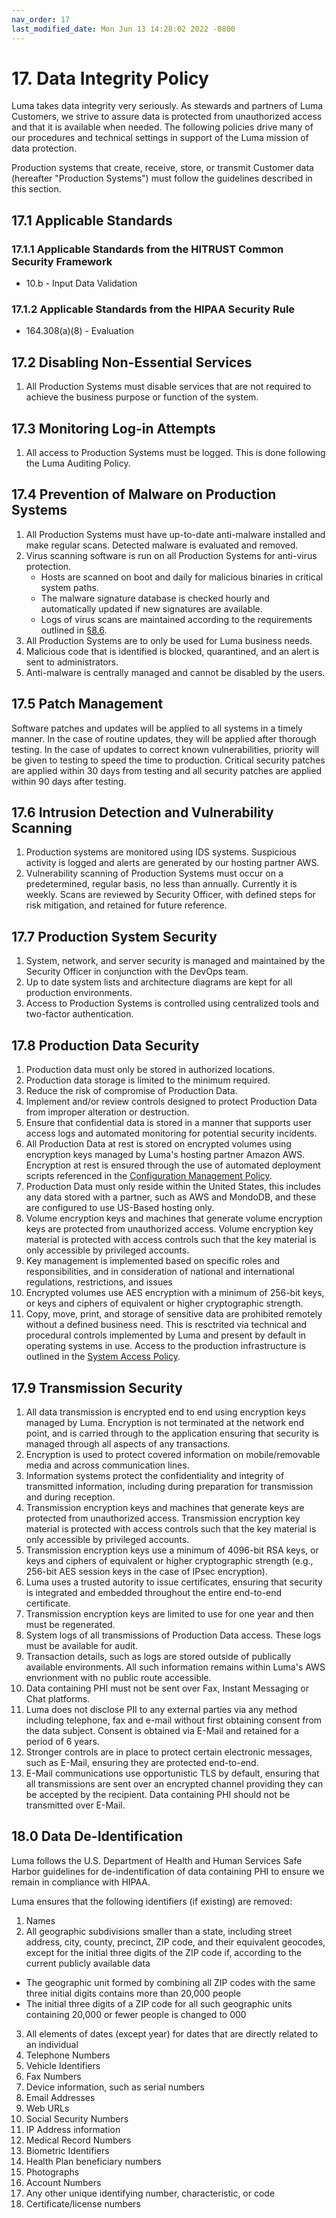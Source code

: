 ```yaml
---
nav_order: 17
last_modified_date: Mon Jun 13 14:28:02 2022 -0800
---
```


# 17. Data Integrity Policy

Luma takes data integrity very seriously. As stewards and partners of Luma Customers, we strive to assure data is protected from unauthorized access and that it is available when needed. The following policies drive many of our procedures and technical settings in support of the Luma mission of data protection.

Production systems that create, receive, store, or transmit Customer data (hereafter "Production Systems") must follow the guidelines described in this section.

## 17.1 Applicable Standards

### 17.1.1 Applicable Standards from the HITRUST Common Security Framework

* 10.b - Input Data Validation

### 17.1.2 Applicable Standards from the HIPAA Security Rule

* 164.308(a)(8) - Evaluation

## 17.2 Disabling Non-Essential Services

1. All Production Systems must disable services that are not required to achieve the business purpose or function of the system.

## 17.3 Monitoring Log-in Attempts

1. All access to Production Systems must be logged. This is done following the Luma Auditing Policy.

## 17.4 Prevention of Malware on Production Systems

1. All Production Systems must have up-to-date anti-malware installed and make regular scans. Detected malware is evaluated and removed.
1. Virus scanning software is run on all Production Systems for anti-virus protection.
   * Hosts are scanned on boot and daily for malicious binaries in critical system paths.
   * The malware signature database is checked hourly and automatically updated if new signatures are available.
   * Logs of virus scans are maintained according to the requirements outlined in [§8.6](08-auditing_policy.html#86-audit-log-security-controls-and-backup).
1. All Production Systems are to only be used for Luma business needs.
1. Malicious code that is identified is blocked, quarantined, and an alert is sent to administrators.
1. Anti-malware is centrally managed and cannot be disabled by the users.  

## 17.5 Patch Management

Software patches and updates will be applied to all systems in a timely manner. In the case of routine updates, they will be applied after thorough testing. In the case of updates to correct known vulnerabilities, priority will be given to testing to speed the time to production. Critical security patches are applied within 30 days from testing and all security patches are applied within 90 days after testing.

## 17.6 Intrusion Detection and Vulnerability Scanning

1. Production systems are monitored using IDS systems. Suspicious activity is logged and alerts are generated by our hosting partner AWS.
1. Vulnerability scanning of Production Systems must occur on a predetermined, regular basis, no less than annually. Currently it is weekly. Scans are reviewed by Security Officer, with defined steps for risk mitigation, and retained for future reference.

## 17.7 Production System Security

1. System, network, and server security is managed and maintained by the Security Officer in conjunction with the DevOps team.
2. Up to date system lists and architecture diagrams are kept for all production environments.
3. Access to Production Systems is controlled using centralized tools and two-factor authentication.

## 17.8 Production Data Security

1. Production data must only be stored in authorized locations.
1. Production data storage is limited to the minimum required.
1. Reduce the risk of compromise of Production Data.
1. Implement and/or review controls designed to protect Production Data from improper alteration or destruction.
1. Ensure that confidential data is stored in a manner that supports user access logs and automated monitoring for potential security incidents.
1. All Production Data at rest is stored on encrypted volumes using encryption keys managed by Luma's hosting partner Amazon AWS. Encryption at rest is ensured through the use of automated deployment scripts referenced in the [Configuration Management Policy](#9.-configuration-management-policy).
1. Production Data must only reside within the United States, this includes any data stored with a partner, such as AWS and MondoDB, and these are configured to use US-Based hosting only.
1. Volume encryption keys and machines that generate volume encryption keys are protected from unauthorized access. Volume encryption key material is protected with access controls such that the key material is only accessible by privileged accounts.
1. Key management is implemented based on specific roles and responsibilities, and in consideration of national and international regulations, restrictions, and issues
1. Encrypted volumes use AES encryption with a minimum of 256-bit keys, or keys and ciphers of equivalent or higher cryptographic strength.
1. Copy, move, print, and storage of sensitive data are prohibited remotely without a defined business need. This is resctrited via technical and procedural controls implemented by Luma and present by default in operating systems in use. Access to the production infrastructure is outlined in the [System Access Policy](#7.-system-access-policy). 
 

## 17.9 Transmission Security

1. All data transmission is encrypted end to end using encryption keys managed by Luma. Encryption is not terminated at the network end point, and is carried through to the application ensuring that security is managed through all aspects of any transactions. 
1. Encryption is used to protect covered information on mobile/removable media and across communication lines. 
1. Information systems protect the confidentiality and integrity of transmitted information, including during preparation for transmission and during reception.
1. Transmission encryption keys and machines that generate keys are protected from unauthorized access. Transmission encryption key material is protected with access controls such that the key material is only accessible by privileged accounts.
1. Transmission encryption keys use a minimum of 4096-bit RSA keys, or keys and ciphers of equivalent or higher cryptographic strength (e.g., 256-bit AES session keys in the case of IPsec encryption).
1. Luma uses a trusted autority to issue certificates, ensuring that security is integrated and embedded throughout the entire end-to-end certificate.
1. Transmission encryption keys are limited to use for one year and then must be regenerated.
1. System logs of all transmissions of Production Data access. These logs must be available for audit.
1. Transaction details, such as logs are stored outside of publically available environments. All such information remains within Luma's AWS envrionment with no public route accessible. 
1. Data containing PHI must not be sent over Fax, Instant Messaging or Chat platforms.
1. Luma does not disclose PII to any external parties via any method including telephone, fax and e-mail without first obtaining consent from the data subject. Consent is obtained via E-Mail and retained for a period of 6 years. 
1. Stronger controls are in place to protect certain electronic messages, such as E-Mail, ensuring they are protected end-to-end.
1. E-Mail communications use opportunistic TLS by default, ensuring that all transmissions are sent over an encrypted channel providing they can be accepted by the recipient. Data containing PHI should not be transmitted over E-Mail.
 
## 18.0 Data De-Identification

Luma follows the U.S. Department of Health and Human Services Safe Harbor guidelines for de-indentification of data containing PHI to ensure we remain in compliance with HIPAA.

Luma ensures that the following identifiers (if existing) are removed:

1. Names
2. All geographic subdivisions smaller than a state, including street address, city, county, precinct, ZIP code, and their equivalent geocodes, except for the initial three digits of the ZIP code if, according to the current publicly available data
  * The geographic unit formed by combining all ZIP codes with the same three initial digits contains more than 20,000 people
  * The initial three digits of a ZIP code for all such geographic units containing 20,000 or fewer people is changed to 000
3. All elements of dates (except year) for dates that are directly related to an individual
4. Telephone Numbers
5. Vehicle Identifiers
6. Fax Numbers
7. Device information, such as serial numbers
8. Email Addresses
9. Web URLs
10. Social Security Numbers
11. IP Address information
12. Medical Record Numbers
13. Biometric Identifiers
14. Health Plan beneficiary numbers
15. Photographs
16. Account Numbers
17. Any other unique identifying number, characteristic, or code
18. Certificate/license numbers
